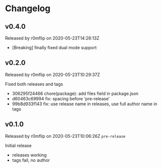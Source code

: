 # Changelog

## v0.4.0
Released by r0mflip on 2020-05-23T14:26:13Z

- [Breaking] finally fixed dual mode support


## v0.2.0
Released by r0mflip on 2020-05-23T10:29:37Z

Fixed both releases and tags

- 306295f24466 chore(package): add files field in package.json
- d60463c69994 fix: spacing before 'pre-release'
- 99b8d933f143 fix: use release name in releases, use full author name in tags


## v0.1.0
Released by r0mflip on 2020-05-23T10:06:26Z `pre-release`

Initial release
- releases working
- tags fail, no author

